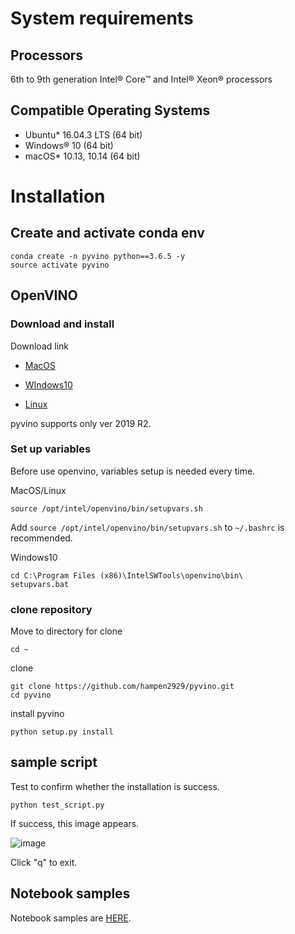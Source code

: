 # System requirements

## Processors
6th to 9th generation Intel® Core™ and Intel® Xeon® processors

## Compatible Operating Systems
- Ubuntu* 16.04.3 LTS (64 bit)
- Windows® 10 (64 bit)
- macOS* 10.13, 10.14 (64 bit)

# Installation

## Create and activate conda env
```buildoutcfg
conda create -n pyvino python==3.6.5 -y
source activate pyvino
```

## OpenVINO
### Download and install
Download link

- [MacOS](https://docs.openvinotoolkit.org/latest/_docs_install_guides_installing_openvino_macos.html)

- [WIndows10](https://docs.openvinotoolkit.org/latest/_docs_install_guides_installing_openvino_windows.html)

- [Linux](https://docs.openvinotoolkit.org/latest/_docs_install_guides_installing_openvino_linux.html)

pyvino supports only ver 2019 R2.

### Set up variables

Before use openvino, variables setup is needed every time.

MacOS/Linux
```buildoutcfg
source /opt/intel/openvino/bin/setupvars.sh
```
Add `source /opt/intel/openvino/bin/setupvars.sh` to `~/.bashrc` is recommended.

Windows10
```buildoutcfg
cd C:\Program Files (x86)\IntelSWTools\openvino\bin\
setupvars.bat
```

### clone repository

Move to directory for clone
```buildoutcfg
cd ~
```
clone

```buildoutcfg
git clone https://github.com/hampen2929/pyvino.git
cd pyvino
``` 

install pyvino
```buildoutcfg
python setup.py install
```

## sample script
Test to confirm whether the installation is success.
```buildoutcfg
python test_script.py
```
If success, this image appears.

![image](https://user-images.githubusercontent.com/34574033/63309083-657c4400-c330-11e9-8b72-754ab8ba9cce.png)

Click "q" to exit.

## Notebook samples
Notebook samples are [HERE](https://github.com/hampen2929/pyvino/blob/master/notebook/).
